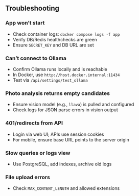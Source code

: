 ## Troubleshooting

### App won’t start
- Check container logs: `docker compose logs -f app`
- Verify DB/Redis healthchecks are green
- Ensure `SECRET_KEY` and DB URL are set

### Can’t connect to Ollama
- Confirm Ollama runs locally and is reachable
- In Docker, use `http://host.docker.internal:11434`
- Test via `/api/settings/test_ollama`

### Photo analysis returns empty candidates
- Ensure vision model (e.g., `llava`) is pulled and configured
- Check logs for JSON parse errors in vision output

### 401/redirects from API
- Login via web UI; APIs use session cookies
- For mobile, ensure base URL points to the server origin

### Slow queries or logs view
- Use PostgreSQL, add indexes, archive old logs

### File upload errors
- Check `MAX_CONTENT_LENGTH` and allowed extensions

